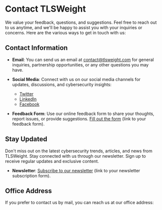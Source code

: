 # Contact TLSWeight

We value your feedback, questions, and suggestions. Feel free to reach out to us anytime, and we'll be happy to assist you with your inquiries or concerns. Here are the various ways to get in touch with us:

## Contact Information

- **Email**: You can send us an email at [contact@tlsweight.com](mailto:contact@tlsweight.com) for general inquiries, partnership opportunities, or any other questions you may have.

- **Social Media**: Connect with us on our social media channels for updates, discussions, and cybersecurity insights:
  - [Twitter](https://twitter.com/tlsweight)
  - [LinkedIn](https://www.linkedin.com/company/tlsweight)
  - [Facebook](https://www.facebook.com/tlsweight)

- **Feedback Form**: Use our online feedback form to share your thoughts, report issues, or provide suggestions. [Fill out the form](#) (link to your feedback form).

## Stay Updated

Don't miss out on the latest cybersecurity trends, articles, and news from TLSWeight. Stay connected with us through our newsletter. Sign up to receive regular updates and exclusive content.

- **Newsletter**: [Subscribe to our newsletter](#) (link to your newsletter subscription form).

## Office Address

If you prefer to contact us by mail, you can reach us at our office address:

